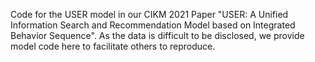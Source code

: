 

Code for the USER model in our CIKM 2021 Paper "USER: A Unified Information Search and Recommendation Model based on Integrated Behavior Sequence". As the data is difficult to be disclosed, we provide model code here to facilitate others to reproduce.